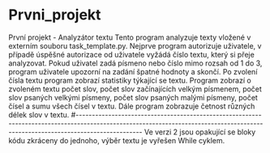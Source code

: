 # Prvni_projekt
První projekt - Analyzátor textu
Tento program analyzuje texty vložené v externím souboru task_template.py.
Nejprve program autorizuje uživatele, v případě úspěšné autorizace od uživatele vyžádá číslo textu, který si přeje analyzovat.
Pokud uživatel zadá písmeno nebo číslo mimo rozsah od 1 do 3, program uživatele upozorní na zadání špatné hodnoty a skončí.
Po zvolení čísla textu program zobrazí statistiky týkající se textu.
Program zobrazí o zvoleném textu počet slov, počet slov začínajících velkým písmenem, počet slov psaných velkými písmeny, počet slov psaných malými písmeny, počet čísel a sumu všech čísel v textu.
Dále program zobrazuje četnost různých délek slov v textu.
#--------------------------------------------------------------------------------------------------------------------------------------------------------------------------------
Ve verzi 2 jsou opakující se bloky kódu zkráceny do jednoho, výběr textu je vyřešen While cyklem.

